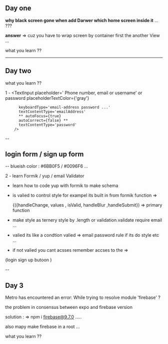 ## Day one

 **why black screen gone when add Darwer which home screen inside it** ...  ???

 **answer** => 
  cuz you have to wrap screen by container first the another View ... 

what you learn ?? 




--- 

## Day two 

what you learn ??  

1 -  <TextInput 
          placeholder=' Phone number, email or username' or password
          placeholderTextColor={'gray'}

          keyboardType='email-address password ...'
          textContentType='emailAddress' 
          ** autoFocus={true} 
          autoCorrect={false} **
          textContentType='password'
        />

    

--

## login form / sign up form 

 -- blueish color : #6BB0F5  / #0096F6  ... 


2 - learn Formik / yup / email Validator   


- learn how to code yup with formik to make schema 

- is valied to control style for exampel its built in from formik function => 

   {({handleChange, values , isValid, handleBlur ,handleSubmit}) => primary function


- make style as ternery style by .length or validation.validate require email ... 

- valied its like a condtion valied => email password rule if its do style etc ... 
 
- if not valied you cant acsses  remember accses to the => 
 
 (login sign up butoon ) 

--


## Day 3 

<!-- the error  -->
Metro has encountered an error: While trying to resolve module 'firebase' ? 

the problem in consensus  between expo and firebase version 

solution : =>  npm i firebase@9.7.0  ..... 

also mapy make firebase in a root ... 


  what you learn ??   


  


